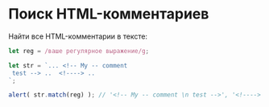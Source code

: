 # Поиск HTML-комментариев

Найти все HTML-комментарии в тексте:

```js
let reg = /ваше регулярное выражение/g;

let str = `... <!-- My -- comment
 test --> ..  <!----> ..
`;

alert( str.match(reg) ); // '<!-- My -- comment \n test -->', '<!---->'
```
